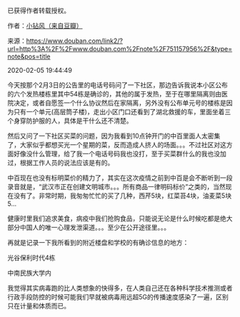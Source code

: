 已获得作者转载授权。


作者：[小钻风（来自豆瓣）](https://www.douban.com/people/58982367/)


来源：https://www.douban.com/link2/?url=http%3A%2F%2Fwww.douban.com%2Fnote%2F751157956%2F&type=note&pos=title


2020-02-05 19:44:49


今天按那个2月3日的公告里的电话号码问了一下社区，那边告诉我说本小区公布的六个发热楼栋里其中54栋是确诊的，其他的属于发热，至于在哪里隔离则由医院决定，或者自愿签一个什么协议然后在家隔离，另外没有公布单元号的楼栋是因为只有一个单元(高层筒子楼)，走出小区门口还看到了湖北救援的车，里面坐着三个身穿防护服的人，具体是干什么还不清楚。  

然后又问了一下社区买菜的问题，因为我看到10点钟开门的中百里面人太密集了，大家似乎都想买光一个星期的菜，反而造成人挤人的场面。。。不过社区对这方面好像没什么管理，给了我一个电话号码我也没打，至于买菜群什么的我也没加过，根据工作人员的说法应该是有的。  

中百现在也没有标明菜价的精力了，其实在这次疫情之前到中百是会不断听到一段录音就是，“武汉市正在创建文明城市。。。所有商品一律明码标价”之类的，当然现在没有了。非常时期，我匆匆忙忙的买了几种，西芹5块，红菜苔4块，油麦菜5块5...  

健康时里我们追求美食，病疫中我们抢购食品，只能说无论是什么时候吃都是绝大部分中国人的唯一心理发泄渠道。。。至少在公开途径里。。。  

再就是记录一下我所看到的附近楼盘和学校的有确诊信息的地方：  

光谷保利时代4栋  

中南民族大学内  

我觉得其实病毒跑的比人类想象的快得多，在人类自己还在各种科学技术推测或者行政手段防控的时候可能我们早就被病毒用远超5G的传播速度感染了一遍，区别只在计量和体质而已。  

